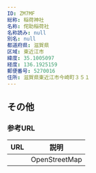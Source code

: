 ```yaml
---
ID: ZM7MF
総称: 稲荷神社
名称: 侘助稲荷社
名称読み: null
別名: null
都道府県: 滋賀県
区域: 東近江市
緯度: 35.1005097
経度: 136.1925159
郵便番号: 5270016
住所: 滋賀県東近江市今崎町３５１
---
```


## その他

### 参考URL

| URL | 説明          |
| --- | ------------- |
|     | OpenStreetMap |
